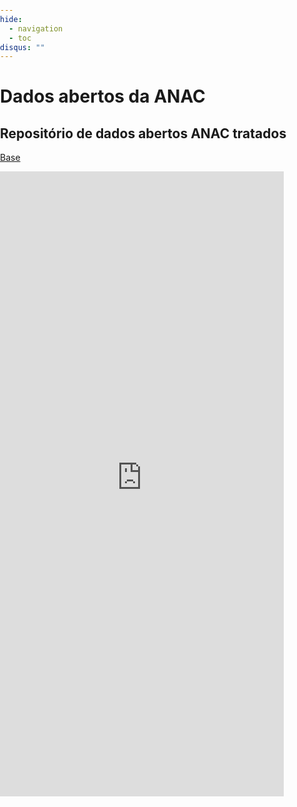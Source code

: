 ```yaml
---
hide:
  - navigation
  - toc
disqus: ""
---
```


# Dados abertos da ANAC

## Repositório de dados abertos ANAC tratados
[Base](https://octo-repo-visualization.vercel.app/?repo=gabrielmacedoanac%2Fflat-data-anac)

<body style="margin:0px;padding:0px;overflow:hidden">
    <iframe src="https://octo-repo-visualization.vercel.app/?repo=gabrielmacedoanac%2Fflat-data-anac" frameborder="0" style="overflow:hidden;height:1000;width:90%" height="100%" width="100%"></iframe>
</body>
